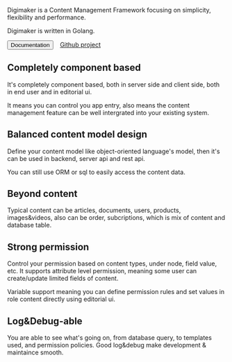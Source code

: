 Digimaker is a Content Management Framework focusing on simplicity, flexibility and performance. 

Digimaker is written in Golang.

<a href="https://digimaker.org/doc"><button class="btn btn-primary">Documentation</button></a>  &nbsp;&nbsp; <a href="https://github.com/digimakergo/digimaker">Github project</a>

## Completely component based
It's completely component based, both in server side and client side, both in end user and in editorial ui.

It means you can control you app entry, also means the content management feature can be well intergrated into your existing system.

## Balanced content model design
Define your content model like object-oriented language's model, then it's can be used in backend, server api and rest api.

You can still use ORM or sql to easily access the content data.

## Beyond content
Typical content can be articles, documents, users, products, images&videos, also can be order, subcriptions, which is mix of content and database table. 

## Strong permission
Control your permission based on content types, under node, field value, etc. It supports attribute level permission, meaning some user can create/update limited fields of content.

Variable support meaning you can define permission rules and set values in role content directly using editorial ui.

## Log&Debug-able
You are able to see what's going on, from database query, to templates used, and permission policies. Good log&debug make development & maintaince smooth.